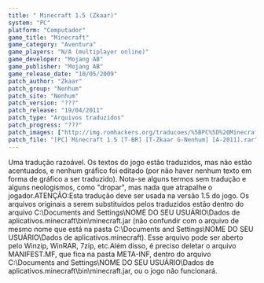 ```yaml
---
title: " Minecraft 1.5 (Zkaar)"
system: "PC"
platform: "Computador"
game_title: "Minecraft"
game_category: "Aventura"
game_players: "N/A (multiplayer online)"
game_developer: "Mojang AB"
game_publisher: "Mojang AB"
game_release_date: "10/05/2009"
patch_author: "Zkaar"
patch_group: "Nenhum"
patch_site: "Nenhum"
patch_version: "???"
patch_release: "19/04/2011"
patch_type: "Arquivos traduzidos"
patch_progress: "???"
patch_images: ["http://img.romhackers.org/traducoes/%5BPC%5D%20Minecraft%20-%20Zkaar%20-%201.png","http://img.romhackers.org/traducoes/%5BPC%5D%20Minecraft%20-%20Zkaar%20-%202.png","http://img.romhackers.org/traducoes/%5BPC%5D%20Minecraft%20-%20Zkaar%20-%203.png"]
patch_file: "[PC] Minecraft 1.5 [T-BR] [T-Zkaar G-Nenhum] [A-2011].rar"
---
```

Uma tradução razoável. Os textos do jogo estão traduzidos, mas não estão acentuados, e nenhum gráfico foi editado (por não haver nenhum texto em forma de gráfico a ser traduzido). Nota-se alguns termos sem tradução e alguns neologismos, como "dropar", mas nada que atrapalhe o jogador.ATENÇÃO:Esta tradução deve ser usada na versão 1.5 do jogo. Os arquivos originais a serem substituídos pelos traduzidos estão dentro do arquivo C:\Documents and Settings\NOME DO SEU USUÁRIO\Dados de aplicativos\.minecraft\bin\minecraft.jar (não confundir com o arquivo de mesmo nome que está na pasta C:\Documents and Settings\NOME DO SEU USUÁRIO\Dados de aplicativos\.minecraft\). Esse arquivo pode ser aberto pelo Winzip, WinRAR, 7zip, etc.Além disso, é preciso deletar o arquivo MANIFEST.MF, que fica na pasta META-INF, dentro do arquivo C:\Documents and Settings\NOME DO SEU USUÁRIO\Dados de aplicativos\.minecraft\bin\minecraft.jar, ou o jogo não funcionará.